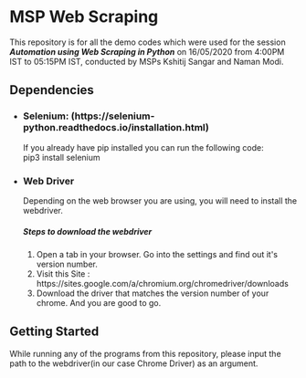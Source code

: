 # MSP Web Scraping
This repository is for all the demo codes which were used for the session <b><i>Automation using Web Scraping in Python</i></b> on 16/05/2020 from 4:00PM IST to 05:15PM IST, conducted by MSPs Kshitij Sangar and Naman Modi.<br>

<h2>Dependencies</h2>
<ul>
  <li>
    <h3>Selenium: (https://selenium-python.readthedocs.io/installation.html)</h3>
    If you already have pip installed you can run the following code:<br>
    pip3 install selenium
  </li>
  <li>
    <h3>Web Driver</h3>
    Depending on the web browser you are using, you will need to install the webdriver.
    <h5> Steps to download the webdriver </h5>
    <ol> 
        <li> Open a tab in your browser. Go into the settings and find out it's version number.
        <li> Visit this Site : https://sites.google.com/a/chromium.org/chromedriver/downloads 
        <li> Download the driver that matches the version number of your chrome. And you are good to go.
    </ol>
  </li>
</ul>

<h2>Getting Started</h2>
While running any of the programs from this repository, please input the path to the webdriver(in our case Chrome Driver) as an argument.


